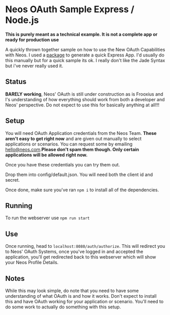 # Neos OAuth Sample Express / Node.js

**This is purely meant as a technical example. It is not a complete app or ready for production use**

A quickly thrown together sample on how to use the New OAuth Capabilities with Neos. I used a [package](https://www.npmjs.com/package/express-generator) to generate a quick Express App. I'd usually do this manually but for a quick sample its ok. I really don't like the Jade Syntax but i've never really used it.

## Status

**BARELY working**, Neos' OAuth is still under construction as is Frooxius and I's understanding of how everything should work from both a developer and Neos' perspective. Do not expect to use this for basically anything at all!!!

## Setup

You will need OAuth Application credentials from the Neos Team. **These aren't easy to get right now** and are given out manually to select applications or scenarios. You can request some by emailing [hello@neos.com](mailto:hello@neos.com).**Please don't spam them though. Only certain applications will be allowed right now.**

Once you have these credentials you can try them out.

Drop them into config/default.json. You will need both the client id and secret.

Once done, make sure you've ran `npm i` to install all of the dependencies.

## Running

To run the webserver use `npm run start`

## Use

Once running, head to `localhost:8080/auth/authorize`. This will redirect you to Neos' OAuth Systems, once you've logged in and accepted the application, you'll get redirected back to this webserver which will show your Neos Profile Details.

## Notes

While this may look simple, do note that you need to have some understanding of what OAuth is and how it works. Don't expect to install this and have OAuth working for your application or scenario. You'll need to do some work to actually do something with this setup.
